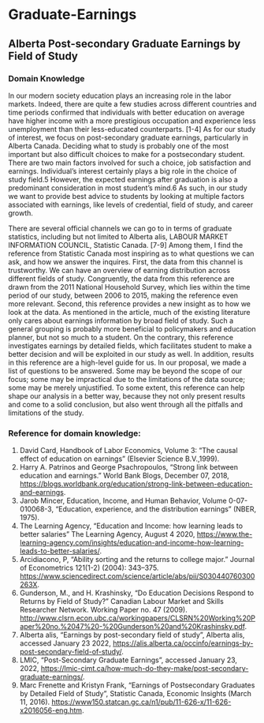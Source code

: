 # Graduate-Earnings
## Alberta Post-secondary Graduate Earnings by Field of Study

### Domain Knowledge
In our modern society education plays an increasing role in the labor markets. Indeed, there are quite a few studies across different countries and time periods confirmed that individuals with better education on average have higher income with a more prestigious occupation and experience less unemployment than their less-educated counterparts. [1-4] As for our study of interest, we focus on post-secondary graduate earnings, particularly in Alberta Canada. Deciding what to study is probably one of the most important but also difficult choices to make for a postsecondary student. There are two main factors involved for such a choice, job satisfaction and earnings. Individual’s interest certainly plays a big role in the choice of study field.5 However, the expected earnings after graduation is also a predominant consideration in most student’s mind.6 As such, in our study we want to provide best advice to students by looking at multiple factors associated with earnings, like levels of credential, field of study, and career growth.

There are several official channels we can go to in terms of graduate statistics, including but not limited to Alberta alis, LABOUR MARKET INFORMATION COUNCIL, Statistic Canada. [7-9] Among them, I find the reference from Statistic Canada most inspiring as to what questions we can ask, and how we answer the inquires. First, the data from this channel is trustworthy. We can have an overview of earning distribution across different fields of study. Congruently, the data from this reference are drawn from the 2011 National Household Survey, which lies within the time period of our study, between 2006 to 2015, making the reference even more relevant. Second, this reference provides a new insight as to how we look at the data. As mentioned in the article, much of the existing literature only cares about earnings information by broad field of study. Such a general grouping is probably more beneficial to policymakers and education planner, but not so much to a student. On the contrary, this reference investigates earnings by detailed fields, which facilitates student to make a better decision and will be exploited in our study as well. In addition, results in this reference are a high-level guide for us. In our proposal, we made a list of questions to be answered. Some may be beyond the scope of our focus; some may be impractical due to the limitations of the data source; some may be merely unjustified. To some extent, this reference can help shape our analysis in a better way, because they not only present results and come to a solid conclusion, but also went through all the pitfalls and limitations of the study.

### Reference for domain knowledge:
1.	David Card, Handbook of Labor Economics, Volume 3: “The causal effect of education on earnings” (Elsevier Science B.V.,1999).
2.	Harry A. Patrinos and George Psachropoulos, “Strong link between education and earnings.” World Bank Blogs, December 07, 2018, https://blogs.worldbank.org/education/strong-link-between-education-and-earnings. 
3.	Jarob Mincer, Education, Income, and Human Behavior, Volume 0-07-010068-3, “Education, experience, and the distribution earnings” (NBER, 1975).
4.	The Learning Agency, “Education and Income: how learning leads to better salaries” The Learning Agency, August 4 2020, https://www.the-learning-agency.com/insights/education-and-income-how-learning-leads-to-better-salaries/. 
5.	Arcidiacono, P, “Ability sorting and the returns to college major.” Journal of Econometrics 121(1-2) (2004): 343–375. https://www.sciencedirect.com/science/article/abs/pii/S030440760300263X. 
6.	Gunderson, M., and H. Krashinsky, “Do Education Decisions Respond to Returns by Field of Study?” Canadian Labour Market and Skills Researcher Network. Working Paper no. 47 (2009). http://www.clsrn.econ.ubc.ca/workingpapers/CLSRN%20Working%20Paper%20no.%2047%20-%20Gunderson%20and%20Krashinsky.pdf. 
7.	Alberta alis, “Earnings by post-secondary field of study”, Alberta alis, accessed January 23 2022, https://alis.alberta.ca/occinfo/earnings-by-post-secondary-field-of-study/. 
8.	LMIC, “Post-Secondary Graduate Earnings”, accessed January 23, 2022, https://lmic-cimt.ca/how-much-do-they-make/post-secondary-graduate-earnings/.
9.	Marc Frenette and Kristyn Frank, “Earnings of Postsecondary Graduates by Detailed Field of Study”, Statistic Canada, Economic Insights (March 11, 2016). https://www150.statcan.gc.ca/n1/pub/11-626-x/11-626-x2016056-eng.htm.
